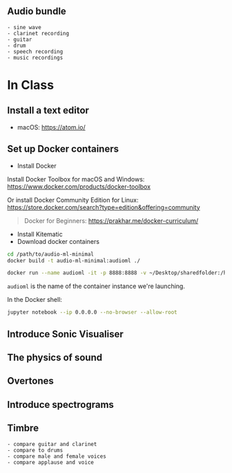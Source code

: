 
## Audio bundle
    - sine wave
    - clarinet recording
    - guitar
    - drum
    - speech recording
    - music recordings


# In Class

## Install a text editor

- macOS: https://atom.io/



## Set up Docker containers

- Install Docker

Install Docker Toolbox for macOS and Windows: https://www.docker.com/products/docker-toolbox

Or install Docker Community Edition for Linux: https://store.docker.com/search?type=edition&offering=community

> Docker for Beginners: https://prakhar.me/docker-curriculum/




- Install Kitematic
- Download docker containers


```bash
cd /path/to/audio-ml-minimal
docker build -t audio-ml-minimal:audioml ./

docker run --name audioml -it -p 8888:8888 -v ~/Desktop/sharedfolder:/home/sharedfolder bash
```

`audioml` is the name of the container instance we're launching.


In the Docker shell:

```bash
jupyter notebook --ip 0.0.0.0 --no-browser --allow-root
```







## Introduce Sonic Visualiser


## The physics of sound

## Overtones



## Introduce spectrograms


## Timbre
    - compare guitar and clarinet
    - compare to drums
    - compare male and female voices
    - compare applause and voice

